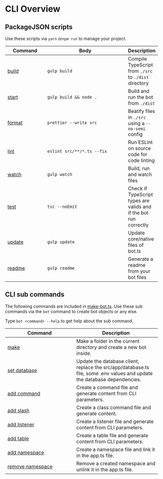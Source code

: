 # CLI Overview

## PackageJSON scripts

Use these scripts via `yarn` or`npm run` to manage your project.

<table><thead><tr><th width="121">Command</th><th width="276.3333333333333">Body</th><th>Description</th></tr></thead><tbody><tr><td><a href="build.md">build</a></td><td><code>gulp build</code></td><td>Compile TypeScript from <code>./src</code> to <code>./dist</code> directory</td></tr><tr><td><a href="start.md">start</a></td><td><code>gulp build &#x26;&#x26; node .</code></td><td>Build and run the bot from <code>./dist</code></td></tr><tr><td><a href="format.md">format</a></td><td><code>prettier --write src</code></td><td>Beatify files in <code>./src</code> using a <code>--no-semi</code> config</td></tr><tr><td><a href="lint.md">lint</a></td><td><code>eslint src/**/*.ts --fix</code></td><td>Run ESLint on source code for code linting</td></tr><tr><td><a href="watch.md">watch</a></td><td><code>gulp watch</code></td><td>Build, run and watch files</td></tr><tr><td><a href="test.md">test</a></td><td><code>tsc --noEmit</code></td><td>Check if TypeScript types are valids and if the bot run correctly</td></tr><tr><td><a href="update.md">update</a></td><td><code>gulp update</code></td><td>Update core/native files of bot.ts</td></tr><tr><td><a href="./">readme</a></td><td><code>gulp readme</code></td><td>Generate a readme from your bot files</td></tr></tbody></table>

## CLI sub commands

The following commands are included in [make-bot.ts](https://github.com/GhomKrosmonaute/make-bot.ts). Use these sub commands via the `bot` command to create bot objects or any else.

Type `bot <command> --help` to get help about the sub command.

<table><thead><tr><th width="211">Command</th><th>Description</th></tr></thead><tbody><tr><td><a href="../installation.md#generate-files">make</a></td><td>Make a folder in the current directory and create a new bot inside.</td></tr><tr><td><a href="../usage-1/use-database.md">set database</a></td><td>Update the database client, replace the src/app/database.ts file, some .env values and update the database dependencies.</td></tr><tr><td><a href="../usage-1/create-a-command.md#create-a-command">add command</a></td><td>Create a command file and generate content from CLI parameters.</td></tr><tr><td><a href="../usage-1/create-a-command.md">add slash</a></td><td>Create a class command file and generate content.</td></tr><tr><td><a href="../usage-1/create-a-listener.md#create-a-listener">add listener</a></td><td>Create a listener file and generate content from CLI parameters.</td></tr><tr><td><a href="../usage-1/use-database.md">add table</a></td><td>Create a table file and generate content from CLI parameters.</td></tr><tr><td><a href="../usage-1/create-a-namespace.md#create-a-namespace">add namespace</a></td><td>Create a namespace file and link it in the app.ts file.</td></tr><tr><td><a href="../usage-1/create-a-namespace.md#remove-a-namespace">remove namespace</a></td><td>Remove a created namespace and unlink it in the app.ts file.</td></tr></tbody></table>
